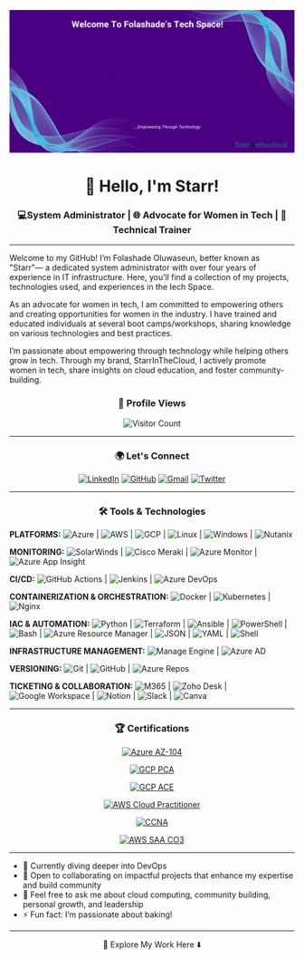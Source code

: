 ![Welcome Banner](https://github.com/Fola-Git/Fola-Git/blob/main/Github%20Banner.gif)

<div align="center">

# 👋 Hello, I'm Starr!

</div>

<div align="center">
  
### 💻System Administrator | 🌐 Advocate for Women in Tech | 📘 Technical Trainer 

</div>

---
Welcome to my GitHub! I’m Folashade Oluwaseun, better known as "Starr"— a dedicated system administrator with over four years of experience in IT infrastructure. Here, you’ll find a collection of my projects, technologies used, and experiences in the Iech Space.

As an advocate for women in tech, I am committed to empowering others and creating opportunities for women in the industry. I have trained and educated individuals at several boot camps/workshops, sharing knowledge on various technologies and best practices.

I’m passionate about empowering through technology while helping others grow in tech. Through my brand, StarrInTheCloud, I actively promote women in tech, share insights on cloud education, and foster community-building.

<div align="center"> 
  
  ### 👀 Profile Views 
  
</div>
<div align="center"> 
  
  ![Visitor Count](https://visitor-badge.laobi.icu/badge?page_id=Fola-Git)

 </div>

 ---

 <div align="center"> 
  
### 🌍 Let's Connect


[![LinkedIn](https://img.shields.io/badge/-LinkedIn-0077B5?style=for-the-badge&logo=linkedin&logoColor=white)](https://www.linkedin.com/in/folashadebanire/)
[![GitHub](https://img.shields.io/badge/-GitHub-181717?style=for-the-badge&logo=github&logoColor=white)](https://github.com/Fola-Git)
[![Gmail](https://img.shields.io/badge/-Gmail-D14836?style=for-the-badge&logo=gmail&logoColor=white)](mailto:folashadeoluwaseun6@gmail.com)
[![Twitter](https://img.shields.io/badge/-Twitter-1DA1F2?style=for-the-badge&logo=twitter&logoColor=white)](https://twitter.com/I_am_folashade_)

</div>

---
 
<div align="center"> 
  
### 🛠️ Tools & Technologies


 </div>

**PLATFORMS:** ![Azure](https://img.shields.io/badge/AZURE-0078D4?style=flat&logo=microsoft-azure) | ![AWS](https://img.shields.io/badge/AWS-232F3E?style=flat&logo=amazon-aws) | ![GCP](https://img.shields.io/badge/GCP-4285F4?style=flat&logo=google-cloud) | ![Linux](https://img.shields.io/badge/LINUX-FCC624?style=flat&logo=linux) | ![Windows](https://img.shields.io/badge/WINDOWS-0078D6?style=flat&logo=windows) | ![Nutanix](https://img.shields.io/badge/NUTANIX-024c88?style=flat)

**MONITORING:** ![SolarWinds](https://img.shields.io/badge/SOLARWINDS-FFA500?style=flat) | ![Cisco Meraki](https://img.shields.io/badge/CISCO%20MERAKI-00827F?style=flat&logo=cisco) | ![Azure Monitor](https://img.shields.io/badge/AZURE%20MONITOR-2563EB?style=flat) | ![Azure App Insight](https://img.shields.io/badge/AZURE%20APP%20INSIGHT-0078D4?style=flat)

**CI/CD:** ![GitHub Actions](https://img.shields.io/badge/GITHUB%20ACTIONS-2088FF?style=flat&logo=github-actions) | ![Jenkins](https://img.shields.io/badge/JENKINS-D24939?style=flat&logo=jenkins) | ![Azure DevOps](https://img.shields.io/badge/AZURE%20DEVOPS-0078D7?style=flat&logo=azure-devops)

**CONTAINERIZATION & ORCHESTRATION:** ![Docker](https://img.shields.io/badge/DOCKER-2496ED?style=flat&logo=docker) | ![Kubernetes](https://img.shields.io/badge/KUBERNETES-326CE5?style=flat&logo=kubernetes) | ![Nginx](https://img.shields.io/badge/NGINX-269539?style=flat&logo=nginx)

**IAC & AUTOMATION:** ![Python](https://img.shields.io/badge/PYTHON-3776AB?style=flat&logo=python) | ![Terraform](https://img.shields.io/badge/TERRAFORM-7B42BC?style=flat&logo=terraform) | ![Ansible](https://img.shields.io/badge/ANSIBLE-EE0000?style=flat&logo=ansible) | ![PowerShell](https://img.shields.io/badge/POWERSHELL-5391FE?style=flat&logo=powershell) | ![Bash](https://img.shields.io/badge/BASH-4EAA25?style=flat&logo=gnu-bash) | ![Azure Resource Manager](https://img.shields.io/badge/AZURE%20RESOURCE%20MANAGER-0078D4?style=flat&logo=microsoft-azure) | ![JSON](https://img.shields.io/badge/JSON-000000?style=flat&logo=json) | ![YAML](https://img.shields.io/badge/YAML-000080?style=flat&logo=yaml) | ![Shell](https://img.shields.io/badge/SHELL-4EAA25?style=flat&logo=gnu-bash)

**INFRASTRUCTURE MANAGEMENT:** ![Manage Engine](https://img.shields.io/badge/MANAGE%20ENGINE-5C2D91?style=flat) | ![Azure AD](https://img.shields.io/badge/AZURE%20AD-0078D4?style=flat&logo=microsoft-azure)

**VERSIONING:** ![Git](https://img.shields.io/badge/GIT-F05032?style=flat&logo=git) | ![GitHub](https://img.shields.io/badge/GITHUB-181717?style=flat&logo=github) | ![Azure Repos](https://img.shields.io/badge/AZURE%20REPOS-0078D4?style=flat&logo=azure-devops)

**TICKETING & COLLABORATION:** ![M365](https://img.shields.io/badge/MICROSOFT%20365-D83B01?style=flat&logo=microsoft) | ![Zoho Desk](https://img.shields.io/badge/ZOHO%20DESK-FF4A00?style=flat&logo=zoho) | ![Google Workspace](https://img.shields.io/badge/GOOGLE%20WORKSPACE-4285F4?style=flat&logo=google) | ![Notion](https://img.shields.io/badge/NOTION-000000?style=flat&logo=notion) | ![Slack](https://img.shields.io/badge/SLACK-4A154B?style=flat&logo=slack) | ![Canva](https://img.shields.io/badge/CANVA-00C4CC?style=flat&logo=canva)

---

<div align="center"> 
  
### 🏆 Certifications

[![Azure AZ-104](https://img.shields.io/badge/Azure%20AZ--104-0078D4?style=flat&logo=microsoft-azure)](https://learn.microsoft.com/api/credentials/share/en-us/FolashadeBanire/51637E73615BBF24?sharingId=FAC5040D72234A31) 

[![GCP PCA](https://img.shields.io/badge/GCP%20PCA-4285F4?style=flat&logo=google-cloud)](https://www.credly.com/badges/6cf3aa09-f30c-46bd-9ded-b7c5fde579fb/public_url) 

[![GCP ACE](https://img.shields.io/badge/GCP%20ACE-4285F4?style=flat&logo=google-cloud)](https://www.credly.com/badges/79bb220f-e90a-4ed4-8a80-87926651e650/public_url) 

[![AWS Cloud Practitioner](https://img.shields.io/badge/AWS%20Cloud%20Practitioner-232F3E?style=flat&logo=amazon-aws)](https://www.credly.com/badges/e744b9ac-d965-44cf-a15d-37651925a6aa/public_url) 

[![CCNA](https://img.shields.io/badge/CCNA-004B87?style=flat&logo=cisco)](https://www.credly.com/badges/adc992fe-c800-4ec1-a03a-93ea42a5bd95/public_url) 

[![AWS SAA CO3](https://img.shields.io/badge/AWS%20SAA%20CO3-232F3E?style=flat&logo=amazon-aws)](https://www.credly.com/badges/5fa6fd41-8207-4516-b6fe-9038e1c8c1bb/public_url) 

</div>

---

- 🌱 Currently diving deeper into DevOps
- 👯 Open to collaborating on impactful projects that enhance my expertise and build community
- 💬 Feel free to ask me about cloud computing, community building, personal growth, and leadership
- ⚡ Fun fact: I’m passionate about baking!
  
---

<div align="center"> 
  
🚀 Explore My Work Here ⬇️

 </div>
